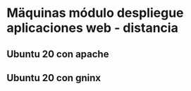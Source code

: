 # Mäquinas módulo despliegue aplicaciones web - distancia

## Ubuntu 20 con apache

## Ubuntu 20 con gninx
